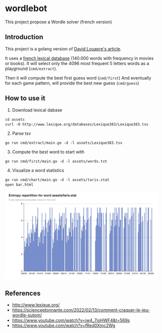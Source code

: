 # wordlebot
This project propose a Wordle solver (french version)

## Introduction

This project is a golang version of [David Louapre's article](https://scienceetonnante.com/2022/02/13/comment-craquer-le-jeu-wordle-sutom/).

It uses a [french lexical database](http://www.lexique.org/) (140.000 words with frequency in movies or books).
It will select only the 4096 most frequent 5 letters words as a playground (`cmd/extract`).

Then it will compute the best first guess word (`cmd/first`)
And eventually for each game pattern, will provide the best new guess (`cmd/guess`)


## How to use it

1. Download lexical dabase
```
cd assets
curl -O http://www.lexique.org/databases/Lexique383/Lexique383.tsv
```

2. Parse tsv
```
go run cmd/extract/main.go -d -l assets/Lexique383.tsv
```

3. Compute the best word to start with
```
go run cmd/first/main.go -d -l assets/words.txt
```

4. Visualize a word statistics
```
go run cmd/chart/main.go -d -l assets/taris.stat
open bar.html
```

![](stat.png)


## References

* http://www.lexique.org/
* https://scienceetonnante.com/2022/02/13/comment-craquer-le-jeu-wordle-sutom/
* https://www.youtube.com/watch?v=iw4_7ioHWF4&t=569s
* https://www.youtube.com/watch?v=fRed0Xmc2Wg